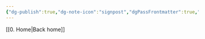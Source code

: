 ```yaml
---
{"dg-publish":true,"dg-note-icon":"signpost","dgPassFrontmatter":true,"noteIcon":"signpost","permalink":"/10-tags/ninrode/","created":"2025-10-14T18:57:06.572+01:00","updated":"2025-10-21T20:00:09.455+01:00"}
---
```


[[0. Home\|Back home]]
